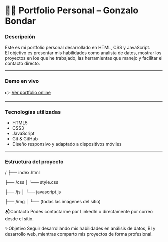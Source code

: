 # 🧑‍💻 Portfolio Personal – Gonzalo Bondar

###  Descripción

Este es mi portfolio personal desarrollado en HTML, CSS y JavaScript.  
El objetivo es presentar mis habilidades como analista de datos, mostrar los proyectos en los que he trabajado, las herramientas que manejo y facilitar el contacto directo.

---

###  Demo en vivo

👉 [Ver portfolio online](https://gbondar.github.io/Portfolio/)  

---

###  Tecnologías utilizadas

- HTML5
- CSS3
- JavaScript
- Git & GitHub
- Diseño responsivo y adaptado a dispositivos móviles

---

###  Estructura del proyecto
/
├── index.html

├── /css
│   └── style.css


├── /js
│   └── javascript.js


├── /img
│   └── (todas las imágenes del sitio)


📬Contacto
Podés contactarme por LinkedIn o directamente por correo desde el sitio.

✨Objetivo
Seguir desarrollando mis habilidades en análisis de datos, BI y desarrollo web, mientras comparto mis proyectos de forma profesional.

